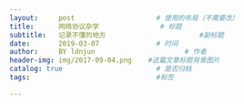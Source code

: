 ```yaml
---
layout:     post                    # 使用的布局（不需要改）
title:      网络协议杂学               # 标题 
subtitle:   记录不懂的地方                       #副标题
date:       2019-03-07              # 时间
author:     BY ldnjun                      # 作者
header-img: img/2017-09-04.png    #这篇文章标题背景图片
catalog: true                       # 是否归档
tags:                               #标签

---
```

